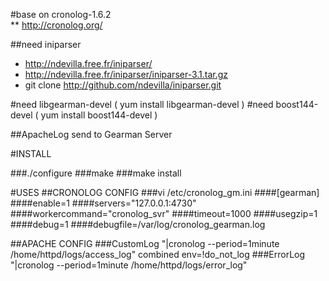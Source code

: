 #base on cronolog-1.6.2    
** http://cronolog.org/

##need iniparser 
* http://ndevilla.free.fr/iniparser/
* http://ndevilla.free.fr/iniparser/iniparser-3.1.tar.gz
* git clone http://github.com/ndevilla/iniparser.git

#need libgearman-devel ( yum install libgearman-devel )
#need boost144-devel ( yum install boost144-devel )

##ApacheLog send to Gearman Server

#INSTALL

###./configure
###make
###make install

#USES
##CRONOLOG CONFIG
###vi /etc/cronolog_gm.ini
####[gearman]
####enable=1
####servers="127.0.0.1:4730"
####workercommand="cronolog_svr"
####timeout=1000
####usegzip=1
####debug=1
####debugfile=/var/log/cronolog_gearman.log

##APACHE CONFIG
###CustomLog "|cronolog --period=1minute /home/httpd/logs/access_log" combined env=!do_not_log
###ErrorLog "|cronolog --period=1minute /home/httpd/logs/error_log"

